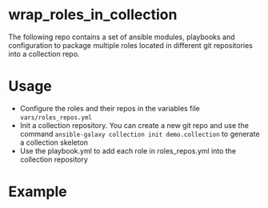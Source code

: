 # wrap_roles_in_collection

The following repo contains a set of ansible modules, playbooks and configuration to package multiple roles located in different git repositories into a collection repo. 

# Usage

- Configure the roles and their repos in the variables file `vars/roles_repos.yml`
- Init a collection repository. You can create a new git repo and use the command `ansible-galaxy collection init demo.collection` to generate a collection skeleton 
- Use the playbook.yml to add each role in roles_repos.yml into the collection repository

# Example

